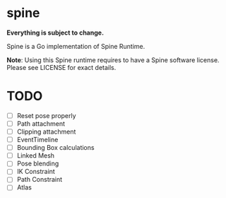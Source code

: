 # spine

**Everything is subject to change.**

Spine is a Go implementation of Spine Runtime.

**Note**: Using this Spine runtime requires to have a Spine software license. Please see LICENSE for exact details.

# TODO

- [ ] Reset pose properly
- [ ] Path attachment
- [ ] Clipping attachment
- [ ] EventTimeline
- [ ] Bounding Box calculations
- [ ] Linked Mesh
- [ ] Pose blending
- [ ] IK Constraint
- [ ] Path Constraint
- [ ] Atlas

